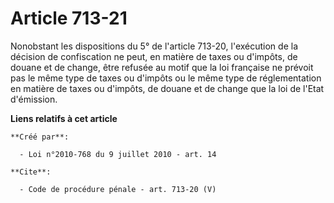 # Article 713-21

Nonobstant les dispositions du 5° de l'article 713-20, l'exécution de la décision de confiscation ne peut, en matière de
taxes ou d'impôts, de douane et de change, être refusée au motif que la loi française ne prévoit pas le même type de taxes ou
d'impôts ou le même type de réglementation en matière de taxes ou d'impôts, de douane et de change que la loi de l'Etat
d'émission.

**Liens relatifs à cet article**

	**Créé par**:

	  - Loi n°2010-768 du 9 juillet 2010 - art. 14

	**Cite**:

	  - Code de procédure pénale - art. 713-20 (V)
